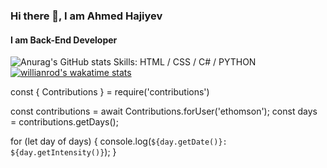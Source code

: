 ### Hi there 👋, I am Ahmed Hajiyev
#### I am Back-End Developer


![Anurag's GitHub stats](https://github-readme-stats.vercel.app/api?username=AhmedHajiyev&theme=dark&show_icons=true)
Skills: HTML / CSS / C# / PYTHON 
[![willianrod's wakatime stats](https://github-readme-stats.vercel.app/api/wakatime?username=willianrod)](https://github.com/AhmedHajiyev/ahmedhajiyev.github.io)

const { Contributions } = require('contributions')

const contributions = await Contributions.forUser('ethomson');
const days = contributions.getDays();

for (let day of days) {
    console.log(`${day.getDate()}: ${day.getIntensity()}`);
}







